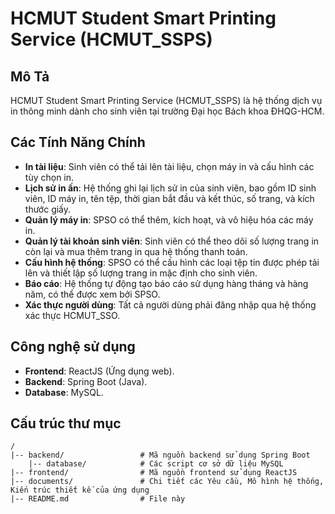 # HCMUT Student Smart Printing Service (HCMUT_SSPS)

## Mô Tả
HCMUT Student Smart Printing Service (HCMUT_SSPS) là hệ thống dịch vụ in thông minh dành cho sinh viên tại trường Đại học Bách khoa ĐHQG-HCM.

## Các Tính Năng Chính
- **In tài liệu**: Sinh viên có thể tải lên tài liệu, chọn máy in và cấu hình các tùy chọn in.
- **Lịch sử in ấn**: Hệ thống ghi lại lịch sử in của sinh viên, bao gồm ID sinh viên, ID máy in, tên tệp, thời gian bắt đầu và kết thúc, số trang, và kích thước giấy.
- **Quản lý máy in**: SPSO có thể thêm, kích hoạt, và vô hiệu hóa các máy in.
- **Quản lý tài khoản sinh viên**: Sinh viên có thể theo dõi số lượng trang in còn lại và mua thêm trang in qua hệ thống thanh toán.
- **Cấu hình hệ thống**: SPSO có thể cấu hình các loại tệp tin được phép tải lên và thiết lập số lượng trang in mặc định cho sinh viên.
- **Báo cáo**: Hệ thống tự động tạo báo cáo sử dụng hàng tháng và hàng năm, có thể được xem bởi SPSO.
- **Xác thực người dùng**: Tất cả người dùng phải đăng nhập qua hệ thống xác thực HCMUT_SSO.

## Công nghệ sử dụng
- **Frontend**: ReactJS (Ứng dụng web).
- **Backend**: Spring Boot (Java).
- **Database**: MySQL.



## Cấu trúc thư mục

```text
/
|-- backend/                 # Mã nguồn backend sử dụng Spring Boot
    |-- database/            # Các script cơ sở dữ liệu MySQL
|-- frontend/                # Mã nguồn frontend sử dụng ReactJS
|-- documents/               # Chi tiết các Yêu cầu, Mô hình hệ thống, Kiến trúc thiết kế của ứng dụng
|-- README.md                # File này
```
